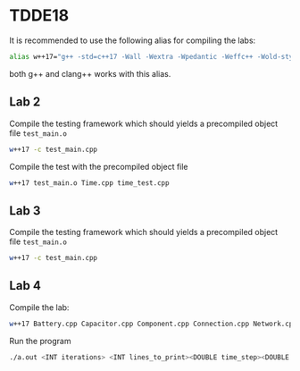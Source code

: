 # TDDE18
It is recommended to use the following alias for compiling the labs:

```bash
alias w++17="g++ -std=c++17 -Wall -Wextra -Wpedantic -Weffc++ -Wold-style-cast"
```
both g++ and clang++ works with this alias.

## Lab 2
Compile the testing framework which should yields a precompiled object file `test_main.o`
```bash
w++17 -c test_main.cpp
```

Compile the test with the precompiled object file
```bash
w++17 test_main.o Time.cpp time_test.cpp
```
## Lab 3
Compile the testing framework which should yields a precompiled object file `test_main.o`
```bash
w++17 -c test_main.cpp
```

## Lab 4
Compile the lab:
```bash
w++17 Battery.cpp Capacitor.cpp Component.cpp Connection.cpp Network.cpp Resistor.cpp main.cpp
```


Run the program
```bash
./a.out <INT iterations> <INT lines_to_print><DOUBLE time_step><DOUBLE battery_voltage>
```

